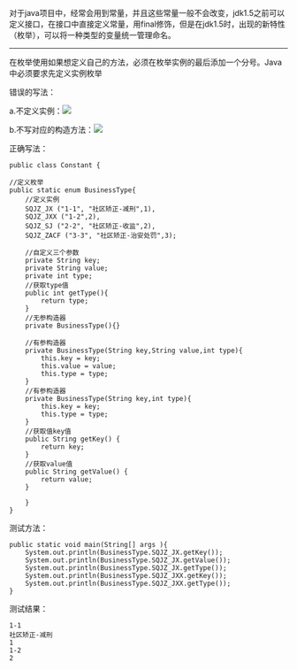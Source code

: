 对于java项目中，经常会用到常量，并且这些常量一般不会改变，jdk1.5之前可以定义接口，在接口中直接定义常量，用final修饰，但是在jdk1.5时，出现的新特性（枚举），可以将一种类型的变量统一管理命名。

----------
在枚举使用如果想定义自己的方法，必须在枚举实例的最后添加一个分号。Java中必须要求先定义实例枚举

错误的写法：

a.不定义实例：![](https://i.imgur.com/ujRRFcy.png)

b.不写对应的构造方法：![](https://i.imgur.com/3eO5FeX.png)

正确写法：

    public class Constant {
	
	//定义枚举
	public static enum BusinessType{
		//定义实例
		SQJZ_JX ("1-1", "社区矫正-减刑",1),
		SQJZ_JXX ("1-2",2),
        SQJZ_SJ ("2-2", "社区矫正-收监",2),
		SQJZ_ZACF ("3-3", "社区矫正-治安处罚",3);
		
		//自定义三个参数
		private String key;
		private String value;
		private int type;
		//获取type值
		public int getType(){
			return type;
		}
		//无参构造器
		private BusinessType(){}
		
		//有参构造器
		private BusinessType(String key,String value,int type){
			this.key = key;
			this.value = value;
			this.type = type;
		}
		//有参构造器
		private BusinessType(String key,int type){
			this.key = key;
			this.type = type;
		}
		//获取值key值
		public String getKey() {
			return key;
		}
		//获取value值
		public String getValue() {
			return value;
		}
		
		}
	}

测试方法：
	
	public static void main(String[] args ){
		System.out.println(BusinessType.SQJZ_JX.getKey());
		System.out.println(BusinessType.SQJZ_JX.getValue());
		System.out.println(BusinessType.SQJZ_JX.getType());
		System.out.println(BusinessType.SQJZ_JXX.getKey());
		System.out.println(BusinessType.SQJZ_JXX.getType());
	}

测试结果：

	1-1
	社区矫正-减刑
	1
	1-2
	2
